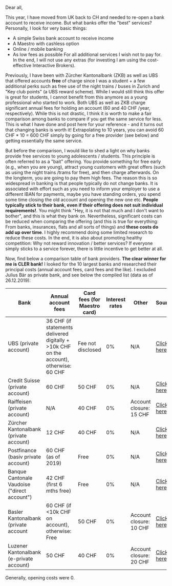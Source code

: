 Dear all,

This year, I have moved from UK back to CH and needed to re-open a bank account to receive income. But what banks offer the "best" services? Personally, I look for very basic things:
  - A simple Swiss bank account to receive income
  - A Maestro with cashless option
  - Online / mobile banking
  - As low fees as possible
For all additional services I wish not to pay for. In the end, I will not use any extras (for investing I am using the cost-effective Interactive Brokers).

Previously, I have been with Zürcher Kantonalbank (ZKB) as well as UBS that offered accounts **free** of charge since I was a student + a few additional perks such as free use of the night trains / buses in Zurich and "Key club points" (a UBS reward scheme). While I would still think this offer is great for students, I cannot benefit from this anymore as a young professional who started to work. Both UBS as well as ZKB charge significant annual fees for holding an account (60 and 40 CHF /year, respectively). While this is not drastic, I think it is worth to make a fair comparison among banks to compare if you get the same service for less. This is what I have done and post here for your reference - and it turns out that changing banks is worth it! Extrapolating to 10 years, you can avoid 60 CHF * 10 = 600 CHF simply by going for a free provider (see below) and getting essentially the same service.

But before the comparison, I would like to shed a light on why banks provide free services to young adolescents / students. This principle is often referred to as a "bait" offering. You provide something for free early (e.g., when you are young), attract young customers with great offers (such as using the night trains /trams for free), and then charge afterwards. On the longterm, you are going to pay them high fees. The reason this is so widespread in banking is that people typically do not change banks. It is associated with effort such as you need to inform your employer to use a different IBAN for payments, maybe you have standing orders, you spend some time closing the old account and opening the new one etc. **People typically stick to their bank, even if their offering does not suit individual requirements!**. 
You might think "Hey, it is not that much and I don't want to bother", and this is what they bank on. Nevertheless, significant costs can be reduced when comparing the offering (and this is true for everything: From banks, insurances, flats and all sorts of things) and **these costs do add up over time**. I highly recommend doing some limited research to reduce these costs. In the end, it is also about promoting healthy competition: Why not reward innovation / better services? If everyone simply sticks to a service forever, there is little incentive to get better at all.

Now, find below a comparison table of bank providers. **The clear winner for me is CLER bank!**
I looked for the 10 largest banks and researched their principal costs (annual account fees, card fees and the like). I excluded Julius Bär as private bank, and see below the compiled list (data as of 26.12.2019):

| Bank | Annual account fees | Card fees (for Maestro card) | Interest rates | Other | Source|
| ------------- | ------------- | ------------- | ------------- | ------------- | ------------- |
| UBS (private account) | 36 CHF (if statements delivered digitally + >10k CHF on the account), otherwise: 60 CHF | Fee not disclosed | 0% | N/A | [Click here](https://www.ubs.com/ch/de/private/accounts-and-cards/accounts/personal-account.html) |
| Credit Suisse (private account) | 60 CHF | 50 CHF | 0% | N/A | [Click here](https://www.credit-suisse.com/ch/de/privatkunden/konto-karten/privatkonto.html) |
| Raiffeisen (private account) | N/A | 40 CHF | 0% | Account closure: 15 CHF | [Click here](https://www.raiffeisen.ch/content/dam/www/zuerich-flughafen/pdf/privatkunden_de.pdf) |
| Zürcher Kantonalbank (private account) | 12 CHF | 40 CHF | 0% | N/A | [Click here](https://www.zkb.ch/media/pub/zahlen/privatkunden-preise-konditionen-219923.pdf) |
| Postfinance (basiv private account) | 60 CHF (as of 2019) | Free | 0% | N/A | [Click here](https://www.postfinance.ch/en/detail/pricing-2019/private-customers.html) |
| Banque Cantonale Vaudoise ("direct account") | 42 CHF (first 6 mths free) | Free | 0% | N/A | [Click here](https://www.bcv.ch/en/Personal-Banking/Produits/Account-rates-and-conditions) |
| Basler Kantonalbank (private account | 60 CHF (if <10k CHF on account), otherwise: Free | 50 CHF | 0% | Account closure: 10 CHF | [Click here](https://www.blkb.ch/kundencenter/preise-fuer-privatpersonen) |
| Luzener Kantonalbank (e-private account) | 50 CHF | 40 CHF | 0% | Account closure: 20 CHF | [Click here](https://www.lukb.ch/documents/38421/318495/LUKB-Dienstleistungspreise-Privatkunden.pdf/828c1e34-7108-e7ac-a42e-206131185148?t=1567154269632) |



Generally, opening costs were 0.



